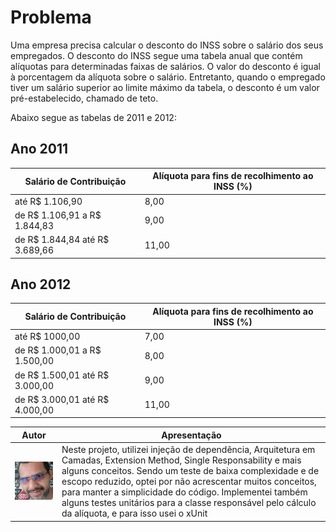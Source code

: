 # Problema
Uma empresa precisa calcular o desconto do INSS sobre o salário dos seus empregados. 
O desconto do INSS segue uma tabela anual que contém alíquotas para determinadas faixas de salários. O valor do desconto é igual à porcentagem da alíquota sobre o salário. Entretanto, quando o empregado tiver um salário superior ao limite máximo da tabela, o desconto é um valor pré-estabelecido, chamado de teto.

Abaixo segue as tabelas de 2011 e 2012:

## Ano 2011
| Salário de Contribuição | Alíquota para fins de recolhimento ao INSS (%) |
| --- | --- |
| até R$ 1.106,90 | 8,00 |
| de R$  1.106,91 a R$ 1.844,83 | 9,00 |
| de R$ 1.844,84 até R$ 3.689,66 | 11,00|

## Ano 2012
| Salário de Contribuição | Alíquota para fins de recolhimento ao INSS (%) |
| --- | --- |
| até R$ 1000,00 | 7,00 |
| de R$  1.000,01 a R$ 1.500,00 | 8,00 |
| de R$ 1.500,01 até R$ 3.000,00 | 9,00|
| de R$ 3.000,01 até R$ 4.000,00 |11,00 |


| Autor | Apresentação |
| --- | --- |
| ![This is an image](https://github.com/darosepedro/ibm-test/blob/main/foto.jpeg) | Neste projeto, utilizei injeção de dependência, Arquitetura em Camadas, Extension Method, Single Responsability e mais alguns conceitos. Sendo um teste de baixa complexidade e de escopo reduzido, optei por não acrescentar muitos conceitos, para manter a simplicidade do código. Implementei também alguns testes unitários para a classe responsável pelo cálculo da alíquota, e para isso usei o xUnit|
